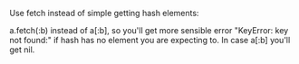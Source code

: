 Use fetch instead of simple getting hash elements:

a.fetch(:b) instead of a[:b], so you'll get more sensible error "KeyError: key
not found:" if hash has no element you are expecting to. In case a[:b] you'll
get nil.
